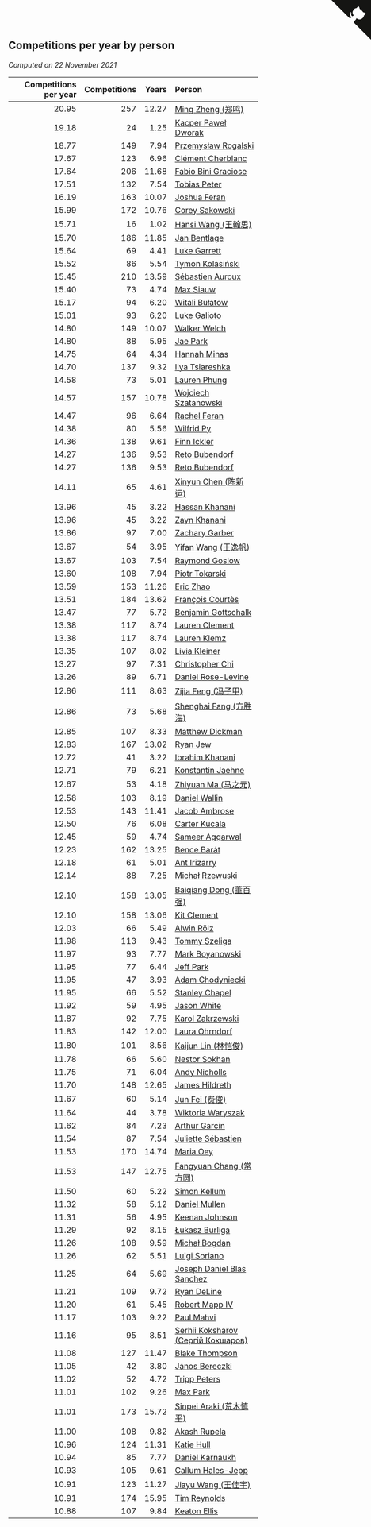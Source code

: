 ## Competitions per year by person

*Computed on 22 November 2021*

| Competitions per year | Competitions | Years | Person |
| ---: | ---: | ---: | :--- |
| 20.95 | 257 | 12.27 | [Ming Zheng (郑鸣)](https://www.worldcubeassociation.org/persons/2009ZHEN11) |
| 19.18 | 24 | 1.25 | [Kacper Paweł Dworak](https://www.worldcubeassociation.org/persons/2020DWOR01) |
| 18.77 | 149 | 7.94 | [Przemysław Rogalski](https://www.worldcubeassociation.org/persons/2013ROGA02) |
| 17.67 | 123 | 6.96 | [Clément Cherblanc](https://www.worldcubeassociation.org/persons/2014CHER05) |
| 17.64 | 206 | 11.68 | [Fabio Bini Graciose](https://www.worldcubeassociation.org/persons/2010GRAC02) |
| 17.51 | 132 | 7.54 | [Tobias Peter](https://www.worldcubeassociation.org/persons/2014PETE03) |
| 16.19 | 163 | 10.07 | [Joshua Feran](https://www.worldcubeassociation.org/persons/2011FERA01) |
| 15.99 | 172 | 10.76 | [Corey Sakowski](https://www.worldcubeassociation.org/persons/2011SAKO01) |
| 15.71 | 16 | 1.02 | [Hansi Wang (王翰思)](https://www.worldcubeassociation.org/persons/2020WANG19) |
| 15.70 | 186 | 11.85 | [Jan Bentlage](https://www.worldcubeassociation.org/persons/2010BENT01) |
| 15.64 | 69 | 4.41 | [Luke Garrett](https://www.worldcubeassociation.org/persons/2017GARR05) |
| 15.52 | 86 | 5.54 | [Tymon Kolasiński](https://www.worldcubeassociation.org/persons/2016KOLA02) |
| 15.45 | 210 | 13.59 | [Sébastien Auroux](https://www.worldcubeassociation.org/persons/2008AURO01) |
| 15.40 | 73 | 4.74 | [Max Siauw](https://www.worldcubeassociation.org/persons/2017SIAU02) |
| 15.17 | 94 | 6.20 | [Witali Bułatow](https://www.worldcubeassociation.org/persons/2015BUAT01) |
| 15.01 | 93 | 6.20 | [Luke Galioto](https://www.worldcubeassociation.org/persons/2015GALI02) |
| 14.80 | 149 | 10.07 | [Walker Welch](https://www.worldcubeassociation.org/persons/2011WELC01) |
| 14.80 | 88 | 5.95 | [Jae Park](https://www.worldcubeassociation.org/persons/2015PARK24) |
| 14.75 | 64 | 4.34 | [Hannah Minas](https://www.worldcubeassociation.org/persons/2017MINA04) |
| 14.70 | 137 | 9.32 | [Ilya Tsiareshka](https://www.worldcubeassociation.org/persons/2012TERE01) |
| 14.58 | 73 | 5.01 | [Lauren Phung](https://www.worldcubeassociation.org/persons/2016PHUN02) |
| 14.57 | 157 | 10.78 | [Wojciech Szatanowski](https://www.worldcubeassociation.org/persons/2011SZAT01) |
| 14.47 | 96 | 6.64 | [Rachel Feran](https://www.worldcubeassociation.org/persons/2015FERA01) |
| 14.38 | 80 | 5.56 | [Wilfrid Py](https://www.worldcubeassociation.org/persons/2016PYWI01) |
| 14.36 | 138 | 9.61 | [Finn Ickler](https://www.worldcubeassociation.org/persons/2012ICKL01) |
| 14.27 | 136 | 9.53 | [Reto Bubendorf](https://www.worldcubeassociation.org/persons/2012BUBE01) |
| 14.27 | 136 | 9.53 | [Reto Bubendorf](https://www.worldcubeassociation.org/persons/2012BUBE01) |
| 14.11 | 65 | 4.61 | [Xinyun Chen (陈新运)](https://www.worldcubeassociation.org/persons/2017CHEN36) |
| 13.96 | 45 | 3.22 | [Hassan Khanani](https://www.worldcubeassociation.org/persons/2018KHAN26) |
| 13.96 | 45 | 3.22 | [Zayn Khanani](https://www.worldcubeassociation.org/persons/2018KHAN28) |
| 13.86 | 97 | 7.00 | [Zachary Garber](https://www.worldcubeassociation.org/persons/2014GARB01) |
| 13.67 | 54 | 3.95 | [Yifan Wang (王逸帆)](https://www.worldcubeassociation.org/persons/2017WANY29) |
| 13.67 | 103 | 7.54 | [Raymond Goslow](https://www.worldcubeassociation.org/persons/2014GOSL01) |
| 13.60 | 108 | 7.94 | [Piotr Tokarski](https://www.worldcubeassociation.org/persons/2013TOKA01) |
| 13.59 | 153 | 11.26 | [Eric Zhao](https://www.worldcubeassociation.org/persons/2010ZHAO19) |
| 13.51 | 184 | 13.62 | [François Courtès](https://www.worldcubeassociation.org/persons/2008COUR01) |
| 13.47 | 77 | 5.72 | [Benjamin Gottschalk](https://www.worldcubeassociation.org/persons/2016GOTT01) |
| 13.38 | 117 | 8.74 | [Lauren Clement](https://www.worldcubeassociation.org/persons/2013KLEM01) |
| 13.38 | 117 | 8.74 | [Lauren Klemz](https://www.worldcubeassociation.org/persons/2013KLEM01) |
| 13.35 | 107 | 8.02 | [Livia Kleiner](https://www.worldcubeassociation.org/persons/2013KLEI03) |
| 13.27 | 97 | 7.31 | [Christopher Chi](https://www.worldcubeassociation.org/persons/2014CHIC01) |
| 13.26 | 89 | 6.71 | [Daniel Rose-Levine](https://www.worldcubeassociation.org/persons/2015ROSE01) |
| 12.86 | 111 | 8.63 | [Zijia Feng (冯子甲)](https://www.worldcubeassociation.org/persons/2013FENG02) |
| 12.86 | 73 | 5.68 | [Shenghai Fang (方胜海)](https://www.worldcubeassociation.org/persons/2016FANG01) |
| 12.85 | 107 | 8.33 | [Matthew Dickman](https://www.worldcubeassociation.org/persons/2013DICK01) |
| 12.83 | 167 | 13.02 | [Ryan Jew](https://www.worldcubeassociation.org/persons/2008JEWR01) |
| 12.72 | 41 | 3.22 | [Ibrahim Khanani](https://www.worldcubeassociation.org/persons/2018KHAN27) |
| 12.71 | 79 | 6.21 | [Konstantin Jaehne](https://www.worldcubeassociation.org/persons/2015JAEH01) |
| 12.67 | 53 | 4.18 | [Zhiyuan Ma (马之元)](https://www.worldcubeassociation.org/persons/2017MAZH04) |
| 12.58 | 103 | 8.19 | [Daniel Wallin](https://www.worldcubeassociation.org/persons/2013WALL03) |
| 12.53 | 143 | 11.41 | [Jacob Ambrose](https://www.worldcubeassociation.org/persons/2010AMBR01) |
| 12.50 | 76 | 6.08 | [Carter Kucala](https://www.worldcubeassociation.org/persons/2015KUCA01) |
| 12.45 | 59 | 4.74 | [Sameer Aggarwal](https://www.worldcubeassociation.org/persons/2017AGGA01) |
| 12.23 | 162 | 13.25 | [Bence Barát](https://www.worldcubeassociation.org/persons/2008BARA01) |
| 12.18 | 61 | 5.01 | [Ant Irizarry](https://www.worldcubeassociation.org/persons/2016IRIZ02) |
| 12.14 | 88 | 7.25 | [Michał Rzewuski](https://www.worldcubeassociation.org/persons/2014RZEW01) |
| 12.10 | 158 | 13.05 | [Baiqiang Dong (董百强)](https://www.worldcubeassociation.org/persons/2008DONG06) |
| 12.10 | 158 | 13.06 | [Kit Clement](https://www.worldcubeassociation.org/persons/2008CLEM01) |
| 12.03 | 66 | 5.49 | [Alwin Rölz](https://www.worldcubeassociation.org/persons/2016ROLZ01) |
| 11.98 | 113 | 9.43 | [Tommy Szeliga](https://www.worldcubeassociation.org/persons/2012SZEL01) |
| 11.97 | 93 | 7.77 | [Mark Boyanowski](https://www.worldcubeassociation.org/persons/2014BOYA01) |
| 11.95 | 77 | 6.44 | [Jeff Park](https://www.worldcubeassociation.org/persons/2015PARK08) |
| 11.95 | 47 | 3.93 | [Adam Chodyniecki](https://www.worldcubeassociation.org/persons/2017CHOD02) |
| 11.95 | 66 | 5.52 | [Stanley Chapel](https://www.worldcubeassociation.org/persons/2016CHAP04) |
| 11.92 | 59 | 4.95 | [Jason White](https://www.worldcubeassociation.org/persons/2016WHIT16) |
| 11.87 | 92 | 7.75 | [Karol Zakrzewski](https://www.worldcubeassociation.org/persons/2014ZAKR01) |
| 11.83 | 142 | 12.00 | [Laura Ohrndorf](https://www.worldcubeassociation.org/persons/2009OHRN01) |
| 11.80 | 101 | 8.56 | [Kaijun Lin (林恺俊)](https://www.worldcubeassociation.org/persons/2013LINK01) |
| 11.78 | 66 | 5.60 | [Nestor Sokhan](https://www.worldcubeassociation.org/persons/2016SOKH01) |
| 11.75 | 71 | 6.04 | [Andy Nicholls](https://www.worldcubeassociation.org/persons/2015NICH04) |
| 11.70 | 148 | 12.65 | [James Hildreth](https://www.worldcubeassociation.org/persons/2009HILD01) |
| 11.67 | 60 | 5.14 | [Jun Fei (费俊)](https://www.worldcubeassociation.org/persons/2016FEIJ02) |
| 11.64 | 44 | 3.78 | [Wiktoria Waryszak](https://www.worldcubeassociation.org/persons/2018WARY01) |
| 11.62 | 84 | 7.23 | [Arthur Garcin](https://www.worldcubeassociation.org/persons/2014GARC27) |
| 11.54 | 87 | 7.54 | [Juliette Sébastien](https://www.worldcubeassociation.org/persons/2014SEBA01) |
| 11.53 | 170 | 14.74 | [Maria Oey](https://www.worldcubeassociation.org/persons/2007OEYM01) |
| 11.53 | 147 | 12.75 | [Fangyuan Chang (常方圆)](https://www.worldcubeassociation.org/persons/2009CHAN04) |
| 11.50 | 60 | 5.22 | [Simon Kellum](https://www.worldcubeassociation.org/persons/2016KELL12) |
| 11.32 | 58 | 5.12 | [Daniel Mullen](https://www.worldcubeassociation.org/persons/2016MULL04) |
| 11.31 | 56 | 4.95 | [Keenan Johnson](https://www.worldcubeassociation.org/persons/2016JOHN30) |
| 11.29 | 92 | 8.15 | [Łukasz Burliga](https://www.worldcubeassociation.org/persons/2013BURL01) |
| 11.26 | 108 | 9.59 | [Michał Bogdan](https://www.worldcubeassociation.org/persons/2012BOGD01) |
| 11.26 | 62 | 5.51 | [Luigi Soriano](https://www.worldcubeassociation.org/persons/2016SORI04) |
| 11.25 | 64 | 5.69 | [Joseph Daniel Blas Sanchez](https://www.worldcubeassociation.org/persons/2016SANC08) |
| 11.21 | 109 | 9.72 | [Ryan DeLine](https://www.worldcubeassociation.org/persons/2012DELI01) |
| 11.20 | 61 | 5.45 | [Robert Mapp IV](https://www.worldcubeassociation.org/persons/2016IVRO01) |
| 11.17 | 103 | 9.22 | [Paul Mahvi](https://www.worldcubeassociation.org/persons/2012MAHV01) |
| 11.16 | 95 | 8.51 | [Serhii Koksharov (Сергій Кокшаров)](https://www.worldcubeassociation.org/persons/2013KOKS01) |
| 11.08 | 127 | 11.47 | [Blake Thompson](https://www.worldcubeassociation.org/persons/2010THOM03) |
| 11.05 | 42 | 3.80 | [János Bereczki](https://www.worldcubeassociation.org/persons/2018BERE01) |
| 11.02 | 52 | 4.72 | [Tripp Peters](https://www.worldcubeassociation.org/persons/2017PETE04) |
| 11.01 | 102 | 9.26 | [Max Park](https://www.worldcubeassociation.org/persons/2012PARK03) |
| 11.01 | 173 | 15.72 | [Sinpei Araki (荒木慎平)](https://www.worldcubeassociation.org/persons/2006ARAK01) |
| 11.00 | 108 | 9.82 | [Akash Rupela](https://www.worldcubeassociation.org/persons/2012RUPE01) |
| 10.96 | 124 | 11.31 | [Katie Hull](https://www.worldcubeassociation.org/persons/2010HULL01) |
| 10.94 | 85 | 7.77 | [Daniel Karnaukh](https://www.worldcubeassociation.org/persons/2014KARN02) |
| 10.93 | 105 | 9.61 | [Callum Hales-Jepp](https://www.worldcubeassociation.org/persons/2012HALE01) |
| 10.91 | 123 | 11.27 | [Jiayu Wang (王佳宇)](https://www.worldcubeassociation.org/persons/2010WANG53) |
| 10.91 | 174 | 15.95 | [Tim Reynolds](https://www.worldcubeassociation.org/persons/2005REYN01) |
| 10.88 | 107 | 9.84 | [Keaton Ellis](https://www.worldcubeassociation.org/persons/2012ELLI01) |


<a href="https://github.com/jonatanklosko/wca_statistics" class="github-corner" aria-label="View source on Github"><svg width="80" height="80" viewBox="0 0 250 250" style="fill:#151513; color:#fff; position: absolute; top: 0; border: 0; right: 0;" aria-hidden="true"><path d="M0,0 L115,115 L130,115 L142,142 L250,250 L250,0 Z"></path><path d="M128.3,109.0 C113.8,99.7 119.0,89.6 119.0,89.6 C122.0,82.7 120.5,78.6 120.5,78.6 C119.2,72.0 123.4,76.3 123.4,76.3 C127.3,80.9 125.5,87.3 125.5,87.3 C122.9,97.6 130.6,101.9 134.4,103.2" fill="currentColor" style="transform-origin: 130px 106px;" class="octo-arm"></path><path d="M115.0,115.0 C114.9,115.1 118.7,116.5 119.8,115.4 L133.7,101.6 C136.9,99.2 139.9,98.4 142.2,98.6 C133.8,88.0 127.5,74.4 143.8,58.0 C148.5,53.4 154.0,51.2 159.7,51.0 C160.3,49.4 163.2,43.6 171.4,40.1 C171.4,40.1 176.1,42.5 178.8,56.2 C183.1,58.6 187.2,61.8 190.9,65.4 C194.5,69.0 197.7,73.2 200.1,77.6 C213.8,80.2 216.3,84.9 216.3,84.9 C212.7,93.1 206.9,96.0 205.4,96.6 C205.1,102.4 203.0,107.8 198.3,112.5 C181.9,128.9 168.3,122.5 157.7,114.1 C157.9,116.9 156.7,120.9 152.7,124.9 L141.0,136.5 C139.8,137.7 141.6,141.9 141.8,141.8 Z" fill="currentColor" class="octo-body"></path></svg></a><style>.github-corner:hover .octo-arm{animation:octocat-wave 560ms ease-in-out}@keyframes octocat-wave{0%,100%{transform:rotate(0)}20%,60%{transform:rotate(-25deg)}40%,80%{transform:rotate(10deg)}}@media (max-width:500px){.github-corner:hover .octo-arm{animation:none}.github-corner .octo-arm{animation:octocat-wave 560ms ease-in-out}}</style>
